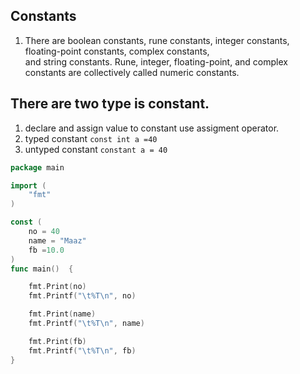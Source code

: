 ## Constants   
1. There are boolean constants, rune constants, integer constants, floating-point constants, complex constants,      
   and string constants. Rune, integer, floating-point, and complex constants are collectively called numeric constants.   

## There are two type is constant.   
1. declare and assign value to constant use assigment operator.  
1. typed constant   `const int a =40`  
1. untyped constant `constant a = 40`  

```go
package main

import (
	"fmt"
)

const (
	no = 40
	name = "Maaz"
	fb =10.0
)
func main()  {

	fmt.Print(no)
	fmt.Printf("\t%T\n", no)

	fmt.Print(name)
	fmt.Printf("\t%T\n", name)

	fmt.Print(fb)
	fmt.Printf("\t%T\n", fb)
}

```